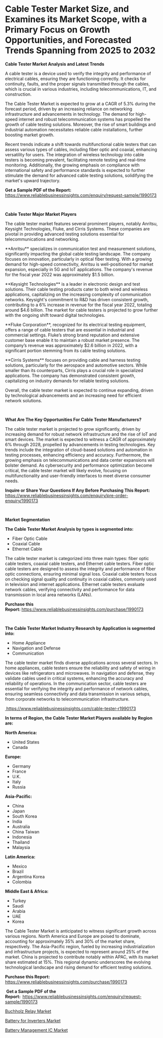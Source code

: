 <p><h1>Cable Tester Market Size, and Examines its Market Scope, with a Primary Focus on Growth Opportunities, and Forecasted Trends Spanning from 2025 to 2032</h1></p><p><strong>Cable Tester Market Analysis and Latest Trends</strong></p>
<p><p>A cable tester is a device used to verify the integrity and performance of electrical cables, ensuring they are functioning correctly. It checks for continuity, faults, and the proper signals transmitted through the cables, which is crucial in various industries, including telecommunications, IT, and construction.</p><p>The Cable Tester Market is expected to grow at a CAGR of 5.3% during the forecast period, driven by an increasing reliance on networking infrastructure and advancements in technology. The demand for high-speed internet and robust telecommunication systems has propelled the growth of cable testing solutions. Moreover, the rise of smart buildings and industrial automation necessitates reliable cable installations, further boosting market growth.</p><p>Recent trends indicate a shift towards multifunctional cable testers that can assess various types of cables, including fiber optic and coaxial, enhancing versatility for users. The integration of wireless technology into cable testers is becoming prevalent, facilitating remote testing and real-time monitoring. Additionally, the growing emphasis on compliance with international safety and performance standards is expected to further stimulate the demand for advanced cable testing solutions, solidifying the market's upward trajectory.</p></p>
<p><strong>Get a Sample PDF of the Report:&nbsp;</strong> <a href="https://www.reliablebusinessinsights.com/enquiry/request-sample/1990173?utm_campaign=1837&utm_medium=2&utm_source=Github&utm_content=ia&utm_term=13022025&utm_id=cable-tester">https://www.reliablebusinessinsights.com/enquiry/request-sample/1990173</a></p>
<p>&nbsp;</p>
<p><strong>Cable Tester Major Market Players</strong></p>
<p><p>The cable tester market features several prominent players, notably Anritsu, Keysight Technologies, Fluke, and Cirris Systems. These companies are pivotal in providing advanced testing solutions essential for telecommunications and networking.</p><p>**Anritsu** specializes in communication test and measurement solutions, significantly impacting the global cable testing landscape. The company focuses on innovation, particularly in optical fiber testing. With a growing demand for high-speed connectivity, Anritsu is well-positioned for market expansion, especially in 5G and IoT applications. The company's revenue for the fiscal year 2022 was approximately $1.5 billion.</p><p>**Keysight Technologies** is a leader in electronic design and test solutions. Their cable testing products cater to both wired and wireless applications, capitalizing on the increasing complexity of communication networks. Keysight's commitment to R&D has driven consistent growth, contributing to a 6% increase in revenue for the fiscal year 2022, totaling around $4.6 billion. The market for cable testers is projected to grow further with the ongoing shift toward digital technologies.</p><p>**Fluke Corporation**, recognized for its electrical testing equipment, offers a range of cable testers that are essential in industrial and commercial settings. Fluke’s strong brand reputation and extensive customer base enable it to maintain a robust market presence. The company’s revenue was approximately $2.6 billion in 2022, with a significant portion stemming from its cable testing solutions.</p><p>**Cirris Systems** focuses on providing cable and harness testing solutions, particularly for the aerospace and automotive sectors. While smaller than its counterparts, Cirris plays a crucial role in specialized applications. The company has demonstrated consistent growth, capitalizing on industry demands for reliable testing solutions.</p><p>Overall, the cable tester market is expected to continue expanding, driven by technological advancements and an increasing need for efficient network solutions.</p></p>
<p>&nbsp;</p>
<p><strong>What Are The Key Opportunities For Cable Tester Manufacturers?</strong></p>
<p><p>The cable tester market is projected to grow significantly, driven by increasing demand for robust network infrastructure and the rise of IoT and smart devices. The market is expected to witness a CAGR of approximately 6% through 2028, propelled by advancements in testing technologies. Key trends include the integration of cloud-based solutions and automation in testing processes, enhancing efficiency and accuracy. Furthermore, the growing emphasis on telecommunications and data center expansions will bolster demand. As cybersecurity and performance optimization become critical, the cable tester market will likely evolve, focusing on multifunctionality and user-friendly interfaces to meet diverse consumer needs.</p></p>
<p><strong>Inquire or Share Your Questions If Any Before Purchasing This Report:</strong> <a href="https://www.reliablebusinessinsights.com/enquiry/pre-order-enquiry/1990173?utm_campaign=1837&utm_medium=2&utm_source=Github&utm_content=ia&utm_term=13022025&utm_id=cable-tester">https://www.reliablebusinessinsights.com/enquiry/pre-order-enquiry/1990173</a></p>
<p>&nbsp;</p>
<p><strong>Market Segmentation</strong></p>
<p><strong>The Cable Tester Market Analysis by types is segmented into:</strong></p>
<p><ul><li>Fiber Optic Cable</li><li>Coaxial Cable</li><li>Ethernet Cable</li></ul></p>
<p><p>The cable tester market is categorized into three main types: fiber optic cable testers, coaxial cable testers, and Ethernet cable testers. Fiber optic cable testers are designed to assess the integrity and performance of fiber optic connections, ensuring minimal signal loss. Coaxial cable testers focus on checking signal quality and continuity in coaxial cables, commonly used in television and internet applications. Ethernet cable testers evaluate network cables, verifying connectivity and performance for data transmission in local area networks (LANs).</p></p>
<p><strong>Purchase this Report:&nbsp;</strong><a href="https://www.reliablebusinessinsights.com/purchase/1990173?utm_campaign=1837&utm_medium=2&utm_source=Github&utm_content=ia&utm_term=13022025&utm_id=cable-tester">https://www.reliablebusinessinsights.com/purchase/1990173</a></p>
<p>&nbsp;</p>
<p><strong>The Cable Tester Market Industry Research by Application is segmented into:</strong></p>
<p><ul><li>Home Appliance</li><li>Navigation and Defense</li><li>Communication</li></ul></p>
<p><p>The cable tester market finds diverse applications across several sectors. In home appliances, cable testers ensure the reliability and safety of wiring in devices like refrigerators and microwaves. In navigation and defense, they validate cables used in critical systems, enhancing the accuracy and reliability of operations. In the communication sector, cable testers are essential for verifying the integrity and performance of network cables, ensuring seamless connectivity and data transmission in various setups, from corporate networks to telecommunication infrastructure.</p></p>
<p><a href="https://www.reliablebusinessinsights.com/cable-tester-r1990173?utm_campaign=1837&utm_medium=2&utm_source=Github&utm_content=ia&utm_term=13022025&utm_id=cable-tester">&nbsp;https://www.reliablebusinessinsights.com/cable-tester-r1990173</a></p>
<p><strong>In terms of Region, the Cable Tester Market Players available by Region are:</strong></p>
<p>
    <p> <strong> North America: </strong>
        <ul>
            <li>United States</li>
            <li>Canada</li>
        </ul>
        </p> 
    <p> <strong> Europe: </strong>
        <ul>
            <li>Germany</li>
            <li>France</li>
            <li>U.K.</li>
            <li>Italy</li>
            <li>Russia</li>
        </ul>
        </p> 
    <p> <strong> Asia-Pacific: </strong>
        <ul>
            <li>China</li>
            <li>Japan</li>
            <li>South Korea</li>
            <li>India</li>
            <li>Australia</li>
            <li>China Taiwan</li>
            <li>Indonesia</li>
            <li>Thailand</li>
            <li>Malaysia</li>
        </ul>
        </p> 
    <p> <strong> Latin America: </strong>
        <ul>
            <li>Mexico</li>
            <li>Brazil</li>
            <li>Argentina Korea</li>
            <li>Colombia</li>
        </ul>
        </p> 
    <p> <strong> Middle East & Africa: </strong>
        <ul>
            <li>Turkey</li>
            <li>Saudi</li>
            <li>Arabia</li>
            <li>UAE</li>
            <li>Korea</li>
        </ul>
    </p>
    </p>
<p><p>The Cable Tester Market is anticipated to witness significant growth across various regions. North America and Europe are poised to dominate, accounting for approximately 35% and 30% of the market share, respectively. The Asia-Pacific region, fueled by increasing industrialization and infrastructure projects, is expected to represent around 25% of the market. China is projected to contribute notably within APAC, with its market share estimated at 15%. This regional dynamic underscores the evolving technological landscape and rising demand for efficient testing solutions.</p></p>
<p><strong>Purchase this Report: </strong><a href="https://www.reliablebusinessinsights.com/purchase/1990173?utm_campaign=1837&utm_medium=2&utm_source=Github&utm_content=ia&utm_term=13022025&utm_id=cable-tester">https://www.reliablebusinessinsights.com/purchase/1990173</a></p>
<p>&nbsp;<strong>Get a Sample PDF of the Report:&nbsp;&nbsp;</strong><a href="https://www.reliablebusinessinsights.com/enquiry/request-sample/1990173?utm_campaign=1837&utm_medium=2&utm_source=Github&utm_content=ia&utm_term=13022025&utm_id=cable-tester">https://www.reliablebusinessinsights.com/enquiry/request-sample/1990173</a></p>
<p><strong></strong></p>
<p><p><a href="https://github.com/mharielmesa/Market-Research-Report-List-5/blob/main/buchholz-relay-market.md?utm_campaign=1837&utm_medium=2&utm_source=Github&utm_content=ia&utm_term=13022025&utm_id=cable-tester">Buchholz Relay Market</a></p><p><a href="https://github.com/wakerizaak8g/Market-Research-Report-List-1/blob/main/battery-for-inverters-market.md?utm_campaign=1837&utm_medium=2&utm_source=Github&utm_content=ia&utm_term=13022025&utm_id=cable-tester">Battery for Inverters Market</a></p><p><a href="https://github.com/tanckfelli84/Market-Research-Report-List-1/blob/main/battery-management-ic-market.md?utm_campaign=1837&utm_medium=2&utm_source=Github&utm_content=ia&utm_term=13022025&utm_id=cable-tester">Battery Management IC Market</a></p></p>